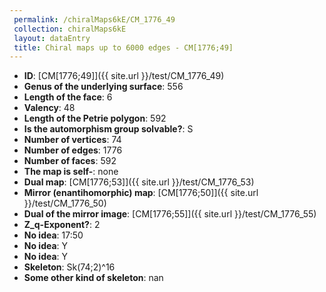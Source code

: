 ```yaml
--- 
 permalink: /chiralMaps6kE/CM_1776_49 
 collection: chiralMaps6kE
 layout: dataEntry
 title: Chiral maps up to 6000 edges - CM[1776;49]
---
```


- **ID**: [CM[1776;49]]({{ site.url }}/test/CM_1776_49)
- **Genus of the underlying surface**: 556
- **Length of the face**: 6
- **Valency**: 48
- **Length of the Petrie polygon**: 592
- **Is the automorphism group solvable?**: S
- **Number of vertices**: 74
- **Number of edges**: 1776
- **Number of faces**: 592
- **The map is self-**: none
- **Dual map**: [CM[1776;53]]({{ site.url }}/test/CM_1776_53)
- **Mirror (enantihomorphic) map**: [CM[1776;50]]({{ site.url }}/test/CM_1776_50)
- **Dual of the mirror image**: [CM[1776;55]]({{ site.url }}/test/CM_1776_55)
- **Z_q-Exponent?**: 2
- **No idea**:  17:50
- **No idea**: Y
- **No idea**: Y
- **Skeleton**: Sk(74;2)^16
- **Some other kind of skeleton**: nan
